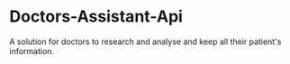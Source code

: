 # Doctors-Assistant-Api
 A solution for doctors to research and analyse and keep all their patient's information.
